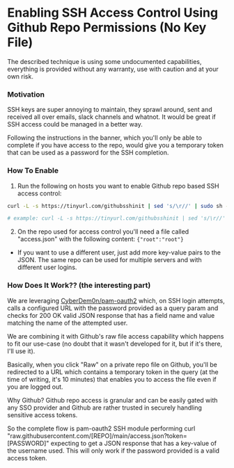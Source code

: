 # Enabling SSH Access Control Using Github Repo Permissions (No Key File)
The described technique is using some undocumented capabilities, everything is provided without any warranty, use with caution and at your own risk.

### Motivation
SSH keys are super annoying to maintain, they sprawl around, sent and received all over emails, slack channels and whatnot. It would be great if SSH access could be managed in a better way.

Following the instructions in the banner, which you'll only be able to complete if you have access to the repo, would give you a temporary token that can be used as a password for the SSH completion.

### How To Enable
1. Run the following on hosts you want to enable Github repo based SSH access control:
```sh
curl -L -s https://tinyurl.com/githubsshinit | sed 's/\r//' | sudo sh -s - <user> <repo>

# example: curl -L -s https://tinyurl.com/githubsshinit | sed 's/\r//' | sudo sh -s - root adiazarya100/ssh
```

2. On the repo used for access control you'll need a file called "access.json" with the following content: `{"root":"root"}`

* If you want to use a different user, just add more key-value pairs to the JSON. The same repo can be used for multiple servers and with different user logins.

### How Does It Work?? (the interesting part)

We are leveraging [CyberDem0n/pam-oauth2](https://github.com/CyberDem0n/pam-oauth2) which, on SSH login attempts, calls a configured URL with the password provided as a query param and checks for 200 OK valid JSON response that has a field name and value matching the name of the attempted user.

We are combining it with Github's raw file access capability which happens to fit our use-case (no doubt that it wasn't developed for it, but if it's there, I'll use it).

Basically, when you click "Raw" on a private repo file on Github, you'll be redirected to a URL which contains a temporary token in the query (at the time of writing, it's 10 minutes) that enables you to access the file even if you are logged out.

Why Github? Github repo access is granular and can be easily gated with any SSO provider and Github are rather trusted in securely handling sensitive access tokens.

So the complete flow is pam-oauth2 SSH module performing curl "raw.githubusercontent.com/[REPO]/main/access.json?token=[PASSWORD]" expecting to get a JSON response that has a key-value of the username used. This will only work if the password provided is a valid access token.
